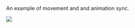 An example of movement and and animation sync.

![](https://thumbs.gfycat.com/AstonishingGrimHerculesbeetle-size_restricted.gif)  

